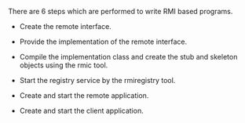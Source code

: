 There are 6 steps which are performed to write RMI based programs.

- Create the remote interface.

- Provide the implementation of the remote interface.

- Compile the implementation class and create the stub and skeleton
  objects using the rmic tool.

- Start the registry service by the rmiregistry tool.

- Create and start the remote application.

- Create and start the client application.